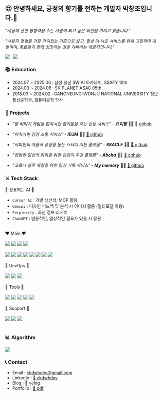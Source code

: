 ## 😍 안녕하세요, 긍정의 향기를 전하는 개발자 박창조입니다.👋

_"세상에 선한 영향력을 주는 사람이 되고 싶은 비전을 가지고 있습니다."_

_"사용자 경험을 가장 가치있는 기준으로 삼고, 항상 더 나은 서비스를 위해 고민하며 개발하며, 동료들과 함께 성장하는 것을 기뻐하는 개발자입니다."_


<div align="" style="display: flex; gap: 10px;">
<!-- 포트폴리오 사이트 링크 -->
<a href="https://link.scent-jo.me/portfolio/pdf">
  <img src="https://img.shields.io/badge/Portfolio-1572B6?style=for-the-badge&logo=&logoColor=white"/>
</a>

<!-- 기술 블로그 사이트 링크 -->
<a href="https://velog.io/@pcjo1202">
  <img src="https://img.shields.io/badge/Blog-11B483?style=for-the-badge&logo=velog&logoColor=white"/>
</a>
</div>


### 📚 Education

- 2024.07 ~ 2025.06 : 삼성 청년 SW AI 아카데미, SSAFY 12th
- 2024.03 ~ 2024.06 : SK PLANET ASAC 05th
- 2018.03 ~ 2024.02 : GANGNEUNG-WONJU NATIONAL UNIVERSITY 정보통신공학과, 컴퓨터공학 학사

<!-- ### 💼 Experiences -->

### 📝 Projects

- _"땅 따먹기 게임을 접목시킨 즐거움을 주는 런닝 서비스" - **요이땅**_ 🫱🏻 [🔗 github](https://github.com/pcjo1202/Yoi2ttang)

- _"위치기반 감정 소통 서비스" - **IEUM**_ 🫱🏻 [🔗 github](https://github.com/pcjo1202/IEUM)

- _"싸피인의 자율적 성장을 돕는 스터디 지원 플랫폼" - **SSACLE**_ 🫱🏻 [🔗 github](https://github.com/pcjo1202/SSACLE)

- _"평범한 일상의 회복을 위한 관광지 추천 플랫폼" - **Aboha**_ 🫱🏻 [🔗 github](https://github.com/pcjo1202/Aboha)

- _"코로나 블루 해결을 위한 일상 기록 서비스" - **My memory**_ 🫱🏻 [🔗 github](https://github.com/pcjo1202/my-memory)


### ⚔️ Tech Stack

💙 활용하는 AI 💙
<!-- - Language : Cursor AI, Gemini, Claude, Perplexity, ChatGPT, MCP -->
- `Cursor AI` : 개발 생산성, MCP 활용
- `Gemini` : 디자인 피드백 및 분석 시 이미지 활용 (멀티모달 이용)
- `Perplexity` : 최신 정보·리서치
- `ChatGPT` : 범용적인, 일상적인 필요가 있을 시 활용
  
<br>

<div align="left">❤️ Main ❤️</div><br>
<!-- - Language : HTML, CSS, JavaScript, TypeScript, Java -->
<!-- [![My Skills](https://skillicons.dev/icons?i=js,ts,html,css)](https://skillicons.dev) -->

<div align="left">
  <img src="https://img.shields.io/badge/HTML5-E34F26?style=for-the-badge&logo=html5&logoColor=white"/>
  <img src="https://img.shields.io/badge/CSS3-1572B6?style=for-the-badge&logo=css3&logoColor=white"/>
  <img src="https://img.shields.io/badge/JavaScript-F7DF1E?style=for-the-badge&logo=javascript&logoColor=black"/>
  <img src="https://img.shields.io/badge/TypeScript-3178C6?style=for-the-badge&logo=typescript&logoColor=white"/>
</div>
 
<br>
<!-- [![My Skills](https://skillicons.dev/icons?i=vue,react,nextjs,tailwind,redux,)](https://skillicons.dev) -->
<!-- - Framework : Vue.js, React, Next.js, TailwindCSS, Styled-components, Redux, zustand, Tanstack Query  -->

<div align="left">
    <img src="https://img.shields.io/badge/Vue.js-4FC08D?style=for-the-badge&logo=vue.js&logoColor=white"/>
    <img src="https://img.shields.io/badge/React-61DAFB?style=for-the-badge&logo=react&logoColor=black"/>
    <img src="https://img.shields.io/badge/Next.js-000000?style=for-the-badge&logo=next.js&logoColor=white"/>
    <img src="https://img.shields.io/badge/TailwindCSS-38BDF8?style=for-the-badge&logo=tailwindcss&logoColor=white"/>
    <img src="https://img.shields.io/badge/StyledComponents-DB7093?style=for-the-badge&logo=styled-components&logoColor=white"/>
    <img src="https://img.shields.io/badge/Redux-764ABC?style=for-the-badge&logo=redux&logoColor=white"/>
    <img src="https://img.shields.io/badge/Zustand-000000?style=for-the-badge&logo=zustand&logoColor=white"/>
    <img src="https://img.shields.io/badge/Tanstack_Query-FF4500?style=for-the-badge&logo=reactquery&logoColor=white"/>
</div>

<br>


<div align="left">🧡 DevOps 🧡</div><br>
<!--- DevOps : AWS, Docker, Nginx -->

<div align="left">
    <img src="https://img.shields.io/badge/AWS-232F3E?style=for-the-badge&logo=amazon-aws&logoColor=white"/>
    <img src="https://img.shields.io/badge/Docker-2496ED?style=for-the-badge&logo=docker&logoColor=white"/>
    <img src="https://img.shields.io/badge/Nginx-009639?style=for-the-badge&logo=nginx&logoColor=white"/>
</div>
<br>


<div align="left">💛 Tools 💛</div><br>
<!-- - Tools : Git, Jenkins, Notion, Figma, Jira -->
<div align="left">
    <img src="https://img.shields.io/badge/Git-F05032?style=for-the-badge&logo=git&logoColor=white"/>
    <img src="https://img.shields.io/badge/Jenkins-D24939?style=for-the-badge&logo=jenkins&logoColor=white"/>
    <img src="https://img.shields.io/badge/Notion-000000?style=for-the-badge&logo=notion&logoColor=white"/>
    <img src="https://img.shields.io/badge/Figma-F24E1E?style=for-the-badge&logo=figma&logoColor=white"/>
    <img src="https://img.shields.io/badge/Jira-0052CC?style=for-the-badge&logo=jira&logoColor=white"/>
</div>

<br>

<!-- Support skill : java, spring, express -->

<div align="left">💚 Support 💚</div><br>
<div align="left">
    <img src="https://img.shields.io/badge/Java-007396?style=for-the-badge&logo=java&logoColor=white"/>
    <img src="https://img.shields.io/badge/Spring-6DB33F?style=for-the-badge&logo=spring&logoColor=white"/>
    <img src="https://img.shields.io/badge/Express-000000?style=for-the-badge&logo=express&logoColor=white"/>
</div>

<br>

### 📊 Algorithm

<div align="left">
  <img src="https://mazassumnida.wtf/api/v2/generate_badge?boj=ckdwhdev" />
</div>


### 📞 Contact

- Email : ckdwhdev@gmail.com
- LinkedIn : [🔗 ckdwhdev](https://www.linkedin.com/in/chang-jo-park-a22830362/)
- Blog : [🔗 velog](https://velog.io/@pcjo1202)
- Portfolio : [🔗 pdf](https://link.scent-jo.me/portfolio/pdf)

